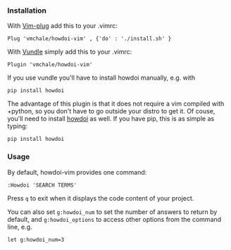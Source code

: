 ### Installation

With [Vim-plug](https://github.com/junegunn/vim-plug) add this to your .vimrc:

```
Plug 'vmchale/howdoi-vim' , {'do' : './install.sh' }
```

With [Vundle](https://github.com/VundleVim/Vundle.vim) simply add this to your .vimrc:

```
Plugin 'vmchale/howdoi-vim'
```

If you use vundle you'll have to install howdoi manually, e.g. with 

```
pip install howdoi
```

The advantage of this plugin is that it does not require a vim compiled with
+python, so you don't have to go outside your distro to get it. Of couse, 
you'll need to install [howdoi](https://github.com/gleitz/howdoi) as well. If 
you have pip, this is as simple as typing:

```
pip install howdoi
```

### Usage

By default, howdoi-vim provides one command:

```
:Howdoi 'SEARCH TERMS'
```

Press `q` to exit when it displays the code content of your project.

You can also set `g:howdoi_num` to set the number of answers to return by
default, and `g:howdoi_options` to access other options from the command line,
e.g. 

```
let g:howdoi_num=3
```
